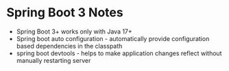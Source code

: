 # Spring Boot 3 Notes
* Spring Boot 3+ works only with Java 17+
* Spring boot auto configuration - automatically provide configuration based dependencies in the classpath
* spring boot devtools - helps to make application changes reflect without manually restarting server

